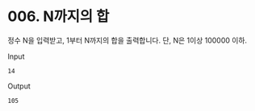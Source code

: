 # 006. N까지의 합

정수 N을 입력받고, 1부터 N까지의 합을 출력합니다. 단, N은 1이상 100000 이하.   

Input
```
14
```
Output
```
105
```